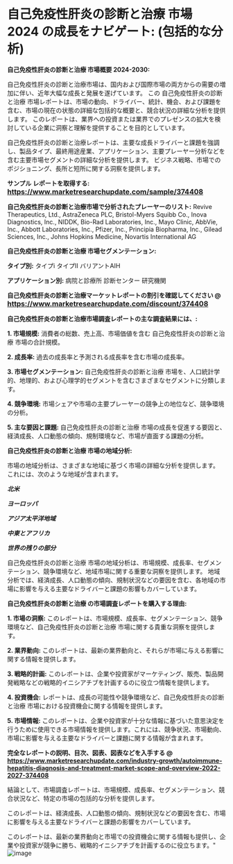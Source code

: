 # 自己免疫性肝炎の診断と治療 市場 2024 の成長をナビゲート: (包括的な分析)

<strong>自己免疫性肝炎の診断と治療 市場概要 2024-2030:</strong>

自己免疫性肝炎の診断と治療市場は、国内および国際市場の両方からの需要の増加に伴い、近年大幅な成長と発展を遂げています。 この 自己免疫性肝炎の診断と治療 市場レポートは、市場の動向、ドライバー、統計、機会、および課題を含む、市場の現在の状態の詳細な包括的な概要と、競合状況の詳細な分析を提供します。 このレポートは、業界への投資または業界でのプレゼンスの拡大を検討している企業に洞察と理解を提供することを目的としています。

自己免疫性肝炎の診断と治療レポートは、主要な成長ドライバーと課題を強調し、製品タイプ、最終用途産業、アプリケーション、主要プレーヤー分析などを含む主要市場セグメントの詳細な分析を提供します。 ビジネス戦略、市場でのポジショニング、長所と短所に関する洞察を提供します。



<strong>サンプル レポートを取得する: <a href=https://www.marketresearchupdate.com/sample/374408><font size=3 color=#0000ff>https://www.marketresearchupdate.com/sample/374408</font></a></strong>



<strong>自己免疫性肝炎の診断と治療市場で分析されたプレーヤーのリスト:</strong>
Revive Therapeutics, Ltd., AstraZeneca PLC, Bristol-Myers Squibb Co., Inova Diagnostics, Inc., NIDDK, Bio-Rad Laboratories, Inc., Mayo Clinic, AbbVie, Inc., Abbott Laboratories, Inc., Pfizer, Inc., Principia Biopharma, Inc., Gilead Sciences, Inc., Johns Hopkins Medicine, Novartis International AG



<strong>自己免疫性肝炎の診断と治療 市場セグメンテーション:</strong>



<strong>タイプ別:</strong>
タイプi
タイプII
バリアントAIH



<strong>アプリケーション別:</strong>
病院と診療所
診断センター
研究機関



<strong>自己免疫性肝炎の診断と治療マーケットレポートの割引を確認してください @ <a href=https://www.marketresearchupdate.com/discount/374408><font size=3 color=#0000ff>https://www.marketresearchupdate.com/discount/374408</font></a></strong>



<strong>自己免疫性肝炎の診断と治療市場調査レポートの主な調査結果には、:</strong>



<strong>1. 市場規模:</strong> 消費者の総数、売上高、市場価値を含む 自己免疫性肝炎の診断と治療 市場の合計規模。



<strong>2. 成長率:</strong> 過去の成長率と予測される成長率を含む市場の成長率。



<strong>3. 市場セグメンテーション:</strong> 自己免疫性肝炎の診断と治療 市場を、人口統計学的、地理的、および心理学的セグメントを含むさまざまなセグメントに分類します。



<strong>4. 競争環境:</strong> 市場シェアや市場の主要プレーヤーの競争上の地位など、競争環境の分析。



<strong>5. 主な要因と課題:</strong> 自己免疫性肝炎の診断と治療 市場の成長を促進する要因と、経済成長、人口動態の傾向、規制環境など、市場が直面する課題の分析。



<strong>自己免疫性肝炎の診断と治療 市場の地域分析:</strong>

市場の地域分析は、さまざまな地域に基づく市場の詳細な分析を提供します。 これには、次のような地域が含まれます。

<em>

<strong>北米</strong></em>
<em>

<strong>ヨーロッパ</strong></em>
<em>

<strong>アジア太平洋地域</strong></em>
<em>

<strong>中東とアフリカ</strong></em>
<em>

<strong>世界の残りの部分</strong></em>

自己免疫性肝炎の診断と治療 市場の地域分析は、市場規模、成長率、セグメンテーション、競争環境など、地域市場に関する重要な洞察を提供します。 地域分析では、経済成長、人口動態の傾向、規制状況などの要因を含む、各地域の市場に影響を与える主要なドライバーと課題の影響もカバーしています。



<strong>自己免疫性肝炎の診断と治療 の市場調査レポートを購入する理由:</strong>



<strong>1. 市場の洞察:</strong> このレポートは、市場規模、成長率、セグメンテーション、競争環境など、自己免疫性肝炎の診断と治療 市場に関する貴重な洞察を提供します。



<strong>2. 業界動向:</strong> このレポートは、最新の業界動向と、それらが市場に与える影響に関する情報を提供します。



<strong>3. 戦略的計画:</strong> このレポートは、企業や投資家がマーケティング、販売、製品開発戦略などの戦略的イニシアチブを計画するのに役立つ情報を提供します。



<strong>4. 投資機会:</strong> レポートは、成長の可能性や競争環境など、自己免疫性肝炎の診断と治療 市場における投資機会に関する情報を提供します。



<strong>5. 市場情報:</strong> このレポートは、企業や投資家が十分な情報に基づいた意思決定を行うために使用できる市場情報を提供します。これには、競争状況、市場動向、市場に影響を与える主要なドライバーと課題に関する情報が含まれます。



<strong><b>完全なレポートの説明、目次、図表、図表などを入手する @ <a href=https://www.marketresearchupdate.com/industry-growth/autoimmune-hepatitis-diagnosis-and-treatment-market-scope-and-overview-2022-2027-374408>https://www.marketresearchupdate.com/industry-growth/autoimmune-hepatitis-diagnosis-and-treatment-market-scope-and-overview-2022-2027-374408</a></b></strong>

結論として、市場調査レポートは、市場規模、成長率、セグメンテーション、競合状況など、特定の市場の包括的な分析を提供します。

このレポートは、経済成長、人口動態の傾向、規制状況などの要因を含む、市場に影響を与える主要なドライバーと課題の影響をカバーしています。

このレポートは、最新の業界動向と市場での投資機会に関する情報も提供し、企業や投資家が競争に勝ち、戦略的イニシアチブを計画するのに役立ちます。"
![image](https://github.com/renukap7961/renukap7961/assets/163852544/be883eb5-be8a-4183-acb6-610497c94d39)
